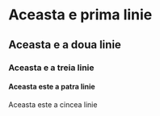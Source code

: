 # Aceasta e prima linie
## Aceasta e a doua linie
### Aceasta e a treia linie
#### Aceasta este a patra linie
Aceasta este a cincea linie